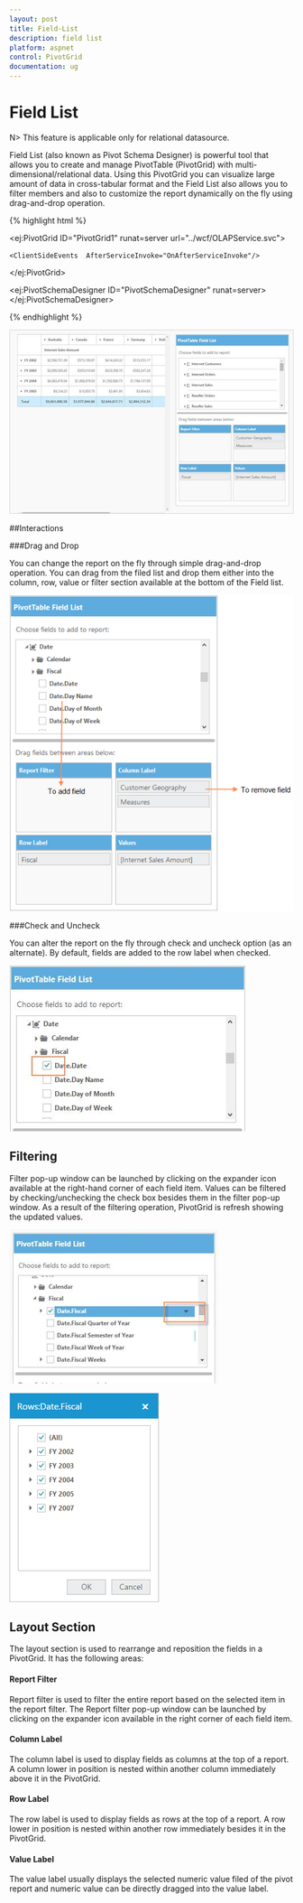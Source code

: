 ```yaml
---
layout: post
title: Field-List
description: field list
platform: aspnet
control: PivotGrid
documentation: ug
---
```


# Field List

N> This feature is applicable only for relational datasource.

Field List (also known as Pivot Schema Designer) is powerful tool that allows you to create and manage PivotTable (PivotGrid) with multi-dimensional/relational data. Using this PivotGrid you can visualize large amount of data in cross-tabular format and the Field List also allows you to filter members and also to customize the report dynamically on the fly using drag-and-drop operation.


{% highlight html %}


  <ej:PivotGrid ID="PivotGrid1" runat=server url="../wcf/OLAPService.svc">

    <ClientSideEvents  AfterServiceInvoke="OnAfterServiceInvoke"/>

</ej:PivotGrid>

<ej:PivotSchemaDesigner ID="PivotSchemaDesigner" runat=server></ej:PivotSchemaDesigner>

<script type="text/javascript">

        OnAfterServiceInvoke = function (evt) {

            if (evt.action == "initialize") {

                var PivotSchemaDesigner = $("#PivotSchemaDesigner").data('ejPivotSchemaDesigner');



                if (PivotSchemaDesigner.model.pivotControl == null) {

                    PivotSchemaDesigner.model.pivotControl = this;

                    PivotSchemaDesigner.model.layout = "excel";

                    PivotSchemaDesigner.model.enableWrapper = true;

                    PivotSchemaDesigner._load();

                }

            }

        }

     </script>

{% endhighlight %}

 ![](Field-List_images/Field-List_img1.png) 

##Interactions

###Drag and Drop

You can change the report on the fly through simple drag-and-drop operation. You can drag from the filed list and drop them either into the column, row, value or filter section available at the bottom of the Field list. 

 ![](Field-List_images/Field-List_img2.png) 

###Check and Uncheck

You can alter the report on the fly through check and uncheck option (as an alternate). By default, fields are added to the row label when checked.

![](Field-List_images/Field-List_img3.png) 

## Filtering 

Filter pop-up window can be launched by clicking on the expander icon available at the right-hand corner of each field item. Values can be filtered by checking/unchecking the check box besides them in the filter pop-up window. As a result of the filtering operation, PivotGrid is refresh showing the updated values. 

 ![](Field-List_images/Field-List_img4.png)

 ![](Field-List_images/Field-List_img5.png) 



## Layout Section

The layout section is used to rearrange and reposition the fields in a PivotGrid. It has the following areas:

#### Report Filter

Report filter is used to filter the entire report based on the selected item in the report filter. The Report filter pop-up window can be launched by clicking on the expander icon available in the right corner of each field item.

#### Column Label

The column label is used to display fields as columns at the top of a report. A column lower in position is nested within another column immediately above it in the PivotGrid.

#### Row Label

The row label is used to display fields as rows at the top of a report. A row lower in position is nested within another row immediately besides it in the PivotGrid.

#### Value Label

The value label usually displays the selected numeric value filed of the pivot report and numeric value can be directly dragged into the value label.

